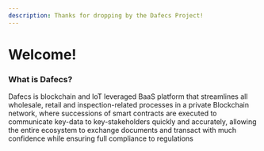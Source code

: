 ```yaml
---
description: Thanks for dropping by the Dafecs Project!
---
```


# Welcome!

### **What is Dafecs?**

Dafecs is blockchain and IoT leveraged BaaS platform that streamlines all wholesale, retail and inspection-related processes in a private Blockchain network, where successions of smart contracts are executed to communicate key-data to key-stakeholders quickly and accurately, allowing the entire ecosystem to exchange documents and transact with much confidence while ensuring full compliance to regulations



